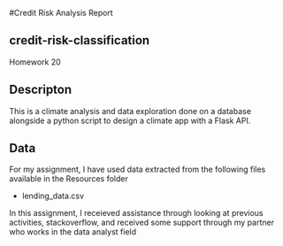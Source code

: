 #Credit Risk Analysis Report
## **credit-risk-classification**
Homework 20

## **Descripton**
This is a climate analysis and data exploration done on a database alongside a python script to design a climate app with a Flask API.<br/>

## **Data**
For my assignment, I have used data extracted from the following files available in the Resources folder <br/>
   * lending_data.csv<br/>



In this assignment, I receieved assistance through looking at previous activities, stackoverflow, and received some support through my partner who works in the data analyst field<br/>


